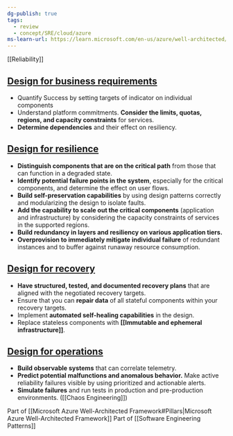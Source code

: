 ```yaml
---
dg-publish: true
tags:
  - review
  - concept/SRE/cloud/azure
ms-learn-url: https://learn.microsoft.com/en-us/azure/well-architected/reliability/principles
---
```

[[Reliability]]

## [Design for business requirements](https://learn.microsoft.com/en-us/azure/well-architected/reliability/principles#design-for-business-requirements)
* Quantify Success by setting targets of indicator on individual components
* Understand platform commitments. **Consider the limits, quotas, regions, and capacity constraints** for services.
* **Determine dependencies** and their effect on resiliency.
## [Design for resilience](https://learn.microsoft.com/en-us/azure/well-architected/reliability/principles#design-for-resilience)
* **Distinguish components that are on the critical path** from those that can function in a degraded state.
* **Identify potential failure points in the system**, especially for the critical components, and determine the effect on user flows.
* **Build self-preservation capabilities** by using design patterns correctly and modularizing the design to isolate faults.
* **Add the capability to scale out the critical components** (application and infrastructure) by considering the capacity constraints of services in the supported regions.
* **Build redundancy in layers and resiliency on various application tiers.**
* **Overprovision to immediately mitigate individual failure** of redundant instances and to buffer against runaway resource consumption.
## [Design for recovery](https://learn.microsoft.com/en-us/azure/well-architected/reliability/principles#design-for-recovery)
* **Have structured, tested, and documented recovery plans** that are aligned with the negotiated recovery targets.
* Ensure that you can **repair data** of all stateful components within your recovery targets.
* Implement **automated self-healing capabilities** in the design.
* Replace stateless components with **[[Immutable and ephemeral infrastructure]]**.
## [Design for operations](https://learn.microsoft.com/en-us/azure/well-architected/reliability/principles#design-for-operations)
* **Build observable systems** that can correlate telemetry.
* **Predict potential malfunctions and anomalous behavior.** Make active reliability failures visible by using prioritized and actionable alerts.
* **Simulate failures** and run tests in production and pre-production environments. ([[Chaos Engineering]])

Part of [[Microsoft Azure Well-Architected Framework#Pillars|Microsoft Azure Well-Architected Framework]]
Part of [[Software Engineering Patterns]]
